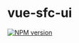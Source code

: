 # vue-sfc-ui

[![NPM version](https://img.shields.io/npm/v/vue-sfc-ui?color=a1b858&label=)](https://www.npmjs.com/package/vue-sfc-ui)